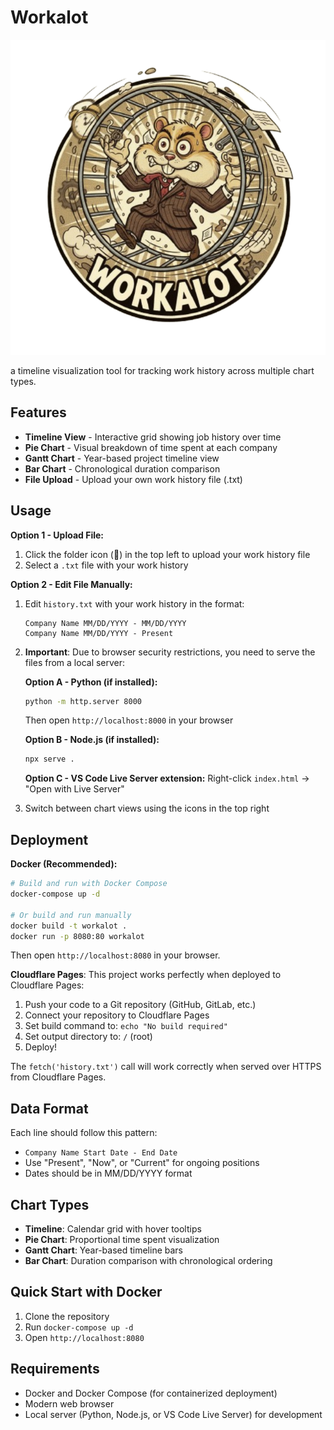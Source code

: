 # Workalot

![Workalot Logo](logo.png)

a timeline visualization tool for tracking work history across multiple chart types.

## Features

- **Timeline View** - Interactive grid showing job history over time
- **Pie Chart** - Visual breakdown of time spent at each company
- **Gantt Chart** - Year-based project timeline view
- **Bar Chart** - Chronological duration comparison
- **File Upload** - Upload your own work history file (.txt)

## Usage

**Option 1 - Upload File:**
1. Click the folder icon (📁) in the top left to upload your work history file
2. Select a `.txt` file with your work history

**Option 2 - Edit File Manually:**
1. Edit `history.txt` with your work history in the format:
   ```
   Company Name MM/DD/YYYY - MM/DD/YYYY
   Company Name MM/DD/YYYY - Present
   ```

2. **Important**: Due to browser security restrictions, you need to serve the files from a local server:
   
   **Option A - Python (if installed):**
   ```bash
   python -m http.server 8000
   ```
   Then open `http://localhost:8000` in your browser
   
   **Option B - Node.js (if installed):**
   ```bash
   npx serve .
   ```
   
   **Option C - VS Code Live Server extension:**
   Right-click `index.html` → "Open with Live Server"

3. Switch between chart views using the icons in the top right

## Deployment

**Docker (Recommended):**
```bash
# Build and run with Docker Compose
docker-compose up -d

# Or build and run manually
docker build -t workalot .
docker run -p 8080:80 workalot
```

Then open `http://localhost:8080` in your browser.

**Cloudflare Pages**: This project works perfectly when deployed to Cloudflare Pages:

1. Push your code to a Git repository (GitHub, GitLab, etc.)
2. Connect your repository to Cloudflare Pages
3. Set build command to: `echo "No build required"`
4. Set output directory to: `/` (root)
5. Deploy!

The `fetch('history.txt')` call will work correctly when served over HTTPS from Cloudflare Pages.

## Data Format

Each line should follow this pattern:
- `Company Name Start Date - End Date`
- Use "Present", "Now", or "Current" for ongoing positions
- Dates should be in MM/DD/YYYY format

## Chart Types

- **Timeline**: Calendar grid with hover tooltips
- **Pie Chart**: Proportional time spent visualization
- **Gantt Chart**: Year-based timeline bars
- **Bar Chart**: Duration comparison with chronological ordering

## Quick Start with Docker

1. Clone the repository
2. Run `docker-compose up -d`
3. Open `http://localhost:8080`

## Requirements

- Docker and Docker Compose (for containerized deployment)
- Modern web browser
- Local server (Python, Node.js, or VS Code Live Server) for development

